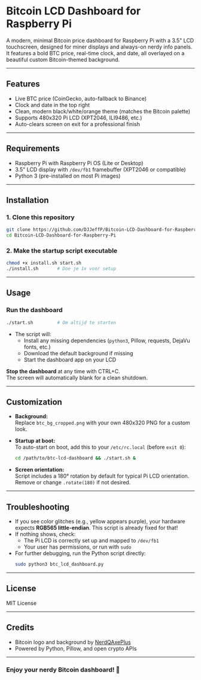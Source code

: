 # Bitcoin LCD Dashboard for Raspberry Pi

A modern, minimal Bitcoin price dashboard for Raspberry Pi with a 3.5" LCD touchscreen, designed for miner displays and always-on nerdy info panels.\
It features a bold BTC price, real-time clock, and date, all overlayed on a beautiful custom Bitcoin-themed background.

---

## Features

- Live BTC price (CoinGecko, auto-fallback to Binance)
- Clock and date in the top right
- Clean, modern black/white/orange theme (matches the Bitcoin palette)
- Supports 480x320 Pi LCD (XPT2046, ILI9486, etc.)
- Auto-clears screen on exit for a professional finish

---

## Requirements

- Raspberry Pi with Raspberry Pi OS (Lite or Desktop)
- 3.5" LCD display with `/dev/fb1` framebuffer (XPT2046 or compatible)
- Python 3 (pre-installed on most Pi images)

---

## Installation

### 1. **Clone this repository**

```sh
git clone https://github.com/DJJeffP/Bitcoin-LCD-Dashboard-for-Raspberry-Pi.git
cd Bitcoin-LCD-Dashboard-for-Raspberry-Pi
```

### 2. **Make the startup script executable**

```sh
chmod +x install.sh start.sh
./install.sh       # Doe je 1x voor setup
```

---

## Usage

### **Run the dashboard**

```sh
./start.sh         # Om altijd te starten
```

- The script will:
  - Install any missing dependencies (`python3`, Pillow, requests, DejaVu fonts, etc.)
  - Download the default background if missing
  - Start the dashboard app on your LCD

**Stop the dashboard** at any time with CTRL+C.\
The screen will automatically blank for a clean shutdown.

---

## Customization

- **Background:**\
  Replace `btc_bg_cropped.png` with your own 480x320 PNG for a custom look.

- **Startup at boot:**\
  To auto-start on boot, add this to your `/etc/rc.local` (before `exit 0`):

  ```sh
  cd /path/to/btc-lcd-dashboard && ./start.sh &
  ```

- **Screen orientation:**\
  Script includes a 180° rotation by default for typical Pi LCD orientation. Remove or change `.rotate(180)` if not desired.

---

## Troubleshooting

- If you see color glitches (e.g., yellow appears purple), your hardware expects **RGB565 little-endian**. This script is already fixed for that!
- If nothing shows, check:
  - The Pi LCD is correctly set up and mapped to `/dev/fb1`
  - Your user has permissions, or run with `sudo`
- For further debugging, run the Python script directly:
  ```sh
  sudo python3 btc_lcd_dashboard.py
  ```

---

## License

MIT License

---

## Credits

- Bitcoin logo and background by [NerdQAxePlus](https://github.com/shufps/ESP-Miner-NerdQAxePlus)
- Powered by Python, Pillow, and open crypto APIs

---

### Enjoy your nerdy Bitcoin dashboard! 🚀
